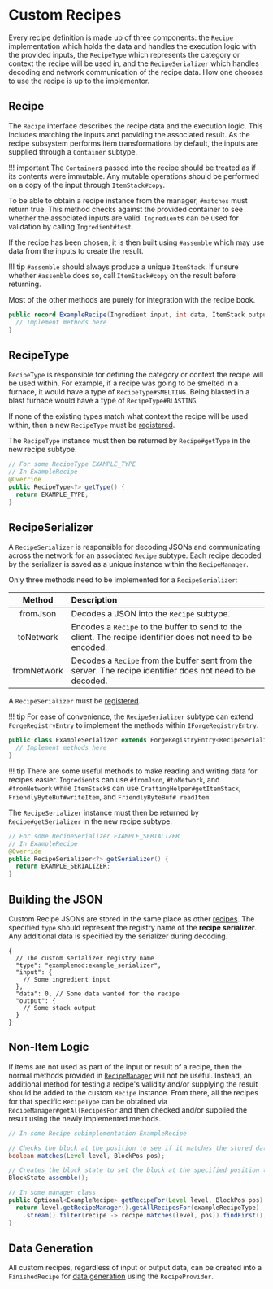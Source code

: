 Custom Recipes
==============

Every recipe definition is made up of three components: the `Recipe` implementation which holds the data and handles the execution logic with the provided inputs, the `RecipeType` which represents the category or context the recipe will be used in, and the `RecipeSerializer` which handles decoding and network communication of the recipe data. How one chooses to use the recipe is up to the implementor.

Recipe
------

The `Recipe` interface describes the recipe data and the execution logic. This includes matching the inputs and providing the associated result. As the recipe subsystem performs item transformations by default, the inputs are supplied through a `Container` subtype.

!!! important
    The `Container`s passed into the recipe should be treated as if its contents were immutable. Any mutable operations should be performed on a copy of the input through `ItemStack#copy`.

To be able to obtain a recipe instance from the manager, `#matches` must return true. This method checks against the provided container to see whether the associated inputs are valid. `Ingredient`s can be used for validation by calling `Ingredient#test`.

If the recipe has been chosen, it is then built using `#assemble` which may use data from the inputs to create the result.

!!! tip
    `#assemble` should always produce a unique `ItemStack`. If unsure whether `#assemble` does so, call `ItemStack#copy` on the result before returning.

Most of the other methods are purely for integration with the recipe book.

```java
public record ExampleRecipe(Ingredient input, int data, ItemStack output) implements Recipe<Container> {
  // Implement methods here
}
```

RecipeType
----------

`RecipeType` is responsible for defining the category or context the recipe will be used within. For example, if a recipe was going to be smelted in a furnace, it would have a type of `RecipeType#SMELTING`.  Being blasted in a blast furnace would have a type of `RecipeType#BLASTING`.

If none of the existing types match what context the recipe will be used within, then a new `RecipeType` must be [registered][nonforge].

The `RecipeType` instance must then be returned by `Recipe#getType` in the new recipe subtype.

```java
// For some RecipeType EXAMPLE_TYPE
// In ExampleRecipe
@Override
public RecipeType<?> getType() {
  return EXAMPLE_TYPE;
}
```

RecipeSerializer
----------------

A `RecipeSerializer` is responsible for decoding JSONs and communicating across the network for an associated `Recipe` subtype. Each recipe decoded by the serializer is saved as a unique instance within the `RecipeManager`.

Only three methods need to be implemented for a `RecipeSerializer`:

Method | Description
:---: | :---
fromJson | Decodes a JSON into the `Recipe` subtype.
toNetwork | Encodes a `Recipe` to the buffer to send to the client. The recipe identifier does not need to be encoded.
fromNetwork | Decodes a `Recipe` from the buffer sent from the server. The recipe identifier does not need to be decoded.

A `RecipeSerializer` must be [registered][forge].

!!! tip
    For ease of convenience, the `RecipeSerializer` subtype can extend `ForgeRegistryEntry` to implement the methods within `IForgeRegistryEntry`.

```java
public class ExampleSerializer extends ForgeRegistryEntry<RecipeSerializer<?>> implements RecipeSerializer<ExampleRecipe> {
  // Implement methods here
}
```

!!! tip
    There are some useful methods to make reading and writing data for recipes easier. `Ingredient`s can use `#fromJson`, `#toNetwork`, and `#fromNetwork` while `ItemStack`s can use `CraftingHelper#getItemStack`, `FriendlyByteBuf#writeItem`, and `FriendlyByteBuf# readItem`.

The `RecipeSerializer` instance must then be returned by `Recipe#getSerializer` in the new recipe subtype.

```java
// For some RecipeSerializer EXAMPLE_SERIALIZER
// In ExampleRecipe
@Override
public RecipeSerializer<?> getSerializer() {
  return EXAMPLE_SERIALIZER;
}
```

Building the JSON
-----------------

Custom Recipe JSONs are stored in the same place as other [recipes][json]. The specified `type` should represent the registry name of the **recipe serializer**. Any additional data is specified by the serializer during decoding.

```json5
{
  // The custom serializer registry name
  "type": "examplemod:example_serializer",
  "input": {
    // Some ingredient input
  },
  "data": 0, // Some data wanted for the recipe
  "output": {
    // Some stack output
  }
}
```

Non-Item Logic
--------------

If items are not used as part of the input or result of a recipe, then the normal methods provided in [`RecipeManager`][manager] will not be useful. Instead, an additional method for testing a recipe's validity and/or supplying the result should be added to the custom `Recipe` instance. From there, all the recipes for that specific `RecipeType` can be obtained via `RecipeManager#getAllRecipesFor` and then checked and/or supplied the result using the newly implemented methods.

```java
// In some Recipe subimplementation ExampleRecipe

// Checks the block at the position to see if it matches the stored data
boolean matches(Level level, BlockPos pos);

// Creates the block state to set the block at the specified position to
BlockState assemble();

// In some manager class
public Optional<ExampleRecipe> getRecipeFor(Level level, BlockPos pos) {
  return level.getRecipeManager().getAllRecipesFor(exampleRecipeType)
    .stream().filter(recipe -> recipe.matches(level, pos)).findFirst();
}
```

Data Generation
---------------

All custom recipes, regardless of input or output data, can be created into a `FinishedRecipe` for [data generation][datagen] using the `RecipeProvider`.

[nonforge]: ../../../concepts/registries.md#registries-that-arent-forge-registries
[forge]: ../../../concepts/registries.md#methods-for-registering
[json]: https://minecraft.fandom.com/wiki/Recipe#JSON_format
[manager]: ./index.md#recipe-manager
[datagen]: ../../../datagen/server/recipes.md#custom-recipe-serializers

